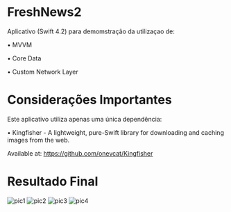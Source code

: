 # FreshNews2

Aplicativo (Swift 4.2) para demomstração da utilizaçao de:

  • MVVM
  
  • Core Data
  
  • Custom Network Layer
  

# Considerações Importantes
Este aplicativo utiliza apenas uma única dependência:

  • Kingfisher - A lightweight, pure-Swift library for downloading and caching images from the web.
  
  Available at: https://github.com/onevcat/Kingfisher

# Resultado Final

![pic1](https://user-images.githubusercontent.com/3922656/47576844-da9f0880-d91b-11e8-9283-bb4c2215d729.jpg)
![pic2](https://user-images.githubusercontent.com/3922656/47576849-de328f80-d91b-11e8-84d9-2704d9114539.jpg)
![pic3](https://user-images.githubusercontent.com/3922656/47576859-e2f74380-d91b-11e8-9453-b20d98a4cc91.jpg)
![pic4](https://user-images.githubusercontent.com/3922656/47576859-e2f74380-d91b-11e8-9453-b20d98a4cc91.jpg)
